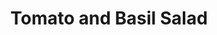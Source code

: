 ---
layout: post
title: Tomato and Basil Salad
description: Great with steakkk
image: assets/images/Tomato-salad.jpeg
recipes: 
- name : Tomato and Basil Salad
  ingredients:
    -  Tomatoes
    -  Red Onion
    -  Salt
    -  Pepper
    -  Fresh Basil
    -  Balsamic Vinegar
  method:
    - Slice tomatoes and onions. Ensure onion is sliced thinly.
    - Arrange tomatoes and onions in a bowl or plate, season with salt and pepper.
    - Drizzle over a small amount of balsamic.
    - Tear and scatter the fresh basil on top.
    - Allow to stand for up to ten minutes before serving.
   
---